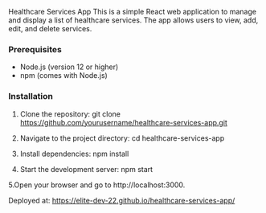 Healthcare Services App
This is a simple React web application to manage and display a list of healthcare services. The app allows users to view, add, edit, and delete services.

### Prerequisites
- Node.js (version 12 or higher)
- npm (comes with Node.js)

### Installation

1. Clone the repository:
git clone https://github.com/yourusername/healthcare-services-app.git

2. Navigate to the project directory:
cd healthcare-services-app

3. Install dependencies:
npm install

4. Start the development server:
npm start

5.Open your browser and go to http://localhost:3000.

Deployed at: https://elite-dev-22.github.io/healthcare-services-app/
